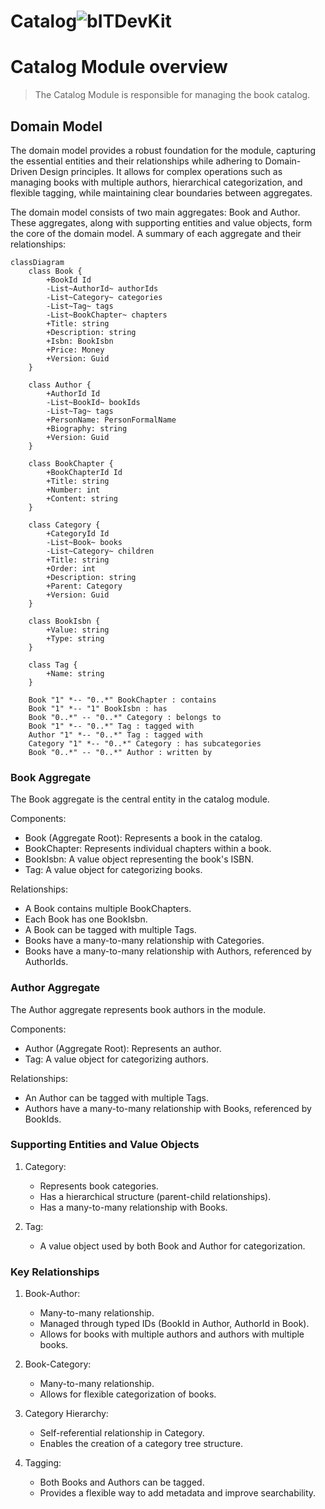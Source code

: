 Catalog![bITDevKit](https://raw.githubusercontent.com/bridgingIT/bITdevKit.Examples.BookFiesta/main/bITDevKit_Logo.png)
=====================================

# Catalog Module overview

> The Catalog Module is responsible for managing the book catalog.

## Domain Model

The domain model provides a robust foundation for the module, capturing the essential entities and their relationships while adhering to Domain-Driven Design principles. It allows for complex operations such as managing books with multiple authors, hierarchical categorization, and flexible tagging, while maintaining clear boundaries between aggregates.


The domain model consists of two main aggregates: Book and Author. These aggregates, along with supporting entities and value objects, form the core of the domain model. A summary of each aggregate and their relationships:


```mermaid
classDiagram
    class Book {
        +BookId Id
        -List~AuthorId~ authorIds
        -List~Category~ categories
        -List~Tag~ tags
        -List~BookChapter~ chapters
        +Title: string
        +Description: string
        +Isbn: BookIsbn
        +Price: Money
        +Version: Guid
    }

    class Author {
        +AuthorId Id
        -List~BookId~ bookIds
        -List~Tag~ tags
        +PersonName: PersonFormalName
        +Biography: string
        +Version: Guid
    }

    class BookChapter {
        +BookChapterId Id
        +Title: string
        +Number: int
        +Content: string
    }

    class Category {
        +CategoryId Id
        -List~Book~ books
        -List~Category~ children
        +Title: string
        +Order: int
        +Description: string
        +Parent: Category
        +Version: Guid
    }

    class BookIsbn {
        +Value: string
        +Type: string
    }

    class Tag {
        +Name: string
    }

    Book "1" *-- "0..*" BookChapter : contains
    Book "1" *-- "1" BookIsbn : has
    Book "0..*" -- "0..*" Category : belongs to
    Book "1" *-- "0..*" Tag : tagged with
    Author "1" *-- "0..*" Tag : tagged with
    Category "1" *-- "0..*" Category : has subcategories
    Book "0..*" -- "0..*" Author : written by
```

### Book Aggregate

The Book aggregate is the central entity in the catalog module.

Components:
- Book (Aggregate Root): Represents a book in the catalog.
- BookChapter: Represents individual chapters within a book.
- BookIsbn: A value object representing the book's ISBN.
- Tag: A value object for categorizing books.

Relationships:
- A Book contains multiple BookChapters.
- Each Book has one BookIsbn.
- A Book can be tagged with multiple Tags.
- Books have a many-to-many relationship with Categories.
- Books have a many-to-many relationship with Authors, referenced by AuthorIds.

### Author Aggregate

The Author aggregate represents book authors in the module.

Components:
- Author (Aggregate Root): Represents an author.
- Tag: A value object for categorizing authors.

Relationships:
- An Author can be tagged with multiple Tags.
- Authors have a many-to-many relationship with Books, referenced by BookIds.

### Supporting Entities and Value Objects

1. Category:
   - Represents book categories.
   - Has a hierarchical structure (parent-child relationships).
   - Has a many-to-many relationship with Books.

2. Tag:
   - A value object used by both Book and Author for categorization.

### Key Relationships

1. Book-Author:
   - Many-to-many relationship.
   - Managed through typed IDs (BookId in Author, AuthorId in Book).
   - Allows for books with multiple authors and authors with multiple books.

2. Book-Category:
   - Many-to-many relationship.
   - Allows for flexible categorization of books.

3. Category Hierarchy:
   - Self-referential relationship in Category.
   - Enables the creation of a category tree structure.

4. Tagging:
   - Both Books and Authors can be tagged.
   - Provides a flexible way to add metadata and improve searchability.

